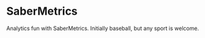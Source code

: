 SaberMetrics
============

Analytics fun with SaberMetrics. Initially baseball, but any sport is welcome.
